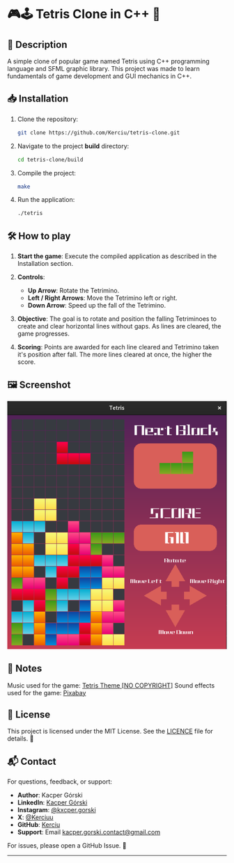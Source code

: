 # 🎮🕹️ Tetris Clone in C++ 👾

## 📜 Description
A simple clone of popular game named Tetris using C++ programming language and SFML graphic library. This project was made to learn fundamentals of game development and GUI mechanics in C++.

## 📥 Installation
1. Clone the repository:
    ```sh
    git clone https://github.com/Kerciu/tetris-clone.git
    ```

2. Navigate to the project **build** directory:
    ```sh
    cd tetris-clone/build
    ```

3. Compile the project:
    ```sh
    make
    ```

4. Run the application:
    ```sh
    ./tetris
    ```

## 🛠️ How to play
1. **Start the game**: Execute the compiled application as described in the Installation section.
2. **Controls**:
    - **Up Arrow**: Rotate the Tetrimino.
    - **Left / Right Arrows**: Move the Tetrimino left or right.
    - **Down Arrow**: Speed up the fall of the Tetrimino.

3. **Objective**: The goal is to rotate and position the falling Tetriminoes to create and clear horizontal lines without gaps. As lines are cleared, the game progresses.

4. **Scoring**: Points are awarded for each line cleared and Tetrimino taken it's position after fall. The more lines cleared at once, the higher the score.

## 🖼️ Screenshot
<p align="center">
  <img src="assets/images/screenshot.png" alt="Tetris Clone Screenshot" width="600" />
</p>

## 📝 Notes
Music used for the game: [Tetris Theme [NO COPYRIGHT]](https://www.youtube.com/watch?v=Q7mcjjl_P3k)
Sound effects used for the game: [Pixabay](https://pixabay.com/sound-effects/)

## 📜 License
This project is licensed under the MIT License. See the [LICENCE](LICENCE) file for details. 📝

## 📬 Contact
For questions, feedback, or support:
- **Author**: Kacper Górski
- **LinkedIn**: [Kacper Górski](https://www.linkedin.com/in/kacper-gorski)
- **Instagram**: [@kxcper.gorski](https://www.instagram.com/kxcper.gorski)
- **X**: [@Kerciuu](https://x.com/Kerciuu)
- **GitHub**: [Kerciu](https://github.com/Kerciu)
- **Support**: Email [kacper.gorski.contact@gmail.com](mailto:kacper.gorski.contact@gmail.com)

For issues, please open a GitHub Issue. 🚀

---
